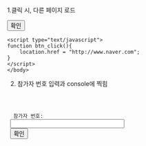 


1.클릭 시, 다른 페이지 로드 
<html>
	<head></head>
	<body>
	<input type ="button" value ="확인" onclick = "btn_click()"/>

	<script type="text/javascript">
	function btn_click(){
		location.href = "http://www.naver.com";
	}
	</script>
	</body>
	
</html>

2. 참가자 번호 입력과 console에 찍힘

<code>
<html>
<form>
 <label for ="participant"> 참가자 번호: </label>
 <input id = "participant" participant ="participant" type ="text" size ="30"/>
 <input id = "btn" type ="button" value ="확인"/>
</form>
<div id = "startpoint"></div>


<script type="text/javascript">
document.addEventListener('DOMContentLoaded', function(){
 document.getElementById('btn').addEventListener('click', function(){
 var participant = document.getElementById('participant');
 console.log(participant.value);
 },false);
},false);
</script>

</html>
</code>
